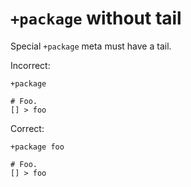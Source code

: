 # `+package` without tail

Special `+package` meta must have a tail.

Incorrect:

```eo
+package

# Foo.
[] > foo
```

Correct:

```eo
+package foo

# Foo.
[] > foo
```
